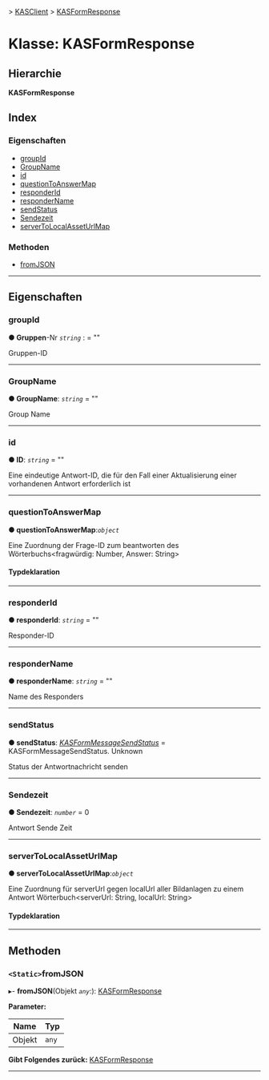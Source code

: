 [](../README.md) > [KASClient](../modules/kasclient.md) > [KASFormResponse](../classes/kasclient.kasformresponse.md)

# <a name="class-kasformresponse"></a>Klasse: KASFormResponse

## <a name="hierarchy"></a>Hierarchie

**KASFormResponse**

## <a name="index"></a>Index 

### <a name="properties"></a>Eigenschaften

* [groupId](kasclient.kasformresponse.md#groupid)
* [GroupName](kasclient.kasformresponse.md#groupname)
* [id](kasclient.kasformresponse.md#id)
* [questionToAnswerMap](kasclient.kasformresponse.md#questiontoanswermap)
* [responderId](kasclient.kasformresponse.md#responderid)
* [responderName](kasclient.kasformresponse.md#respondername)
* [sendStatus](kasclient.kasformresponse.md#sendstatus)
* [Sendezeit](kasclient.kasformresponse.md#sendtime)
* [serverToLocalAssetUrlMap](kasclient.kasformresponse.md#servertolocalasseturlmap)
### <a name="methods"></a>Methoden

* [fromJSON](kasclient.kasformresponse.md#fromjson)

---

## <a name="properties"></a>Eigenschaften

<a id="groupid"></a>

###  <a name="groupid"></a>groupId

**● Gruppen**-Nr *`string`* : = ""

Gruppen-ID

___
<a id="groupname"></a>

###  <a name="groupname"></a>GroupName

**● GroupName**: *`string`* = ""

Group Name

___
<a id="id"></a>

###  <a name="id"></a>id

**● ID**: *`string`* = ""

Eine eindeutige Antwort-ID, die für den Fall einer Aktualisierung einer vorhandenen Antwort erforderlich ist

___
<a id="questiontoanswermap"></a>

###  <a name="questiontoanswermap"></a>questionToAnswerMap

**● questionToAnswerMap**:*`object`*

Eine Zuordnung der Frage-ID zum beantworten des Wörterbuchs<fragwürdig: Number, Answer: String>
#### <a name="type-declaration"></a>Typdeklaration

___
<a id="responderid"></a>

###  <a name="responderid"></a>responderId

**● responderId**: *`string`* = ""

Responder-ID

___
<a id="respondername"></a>

###  <a name="respondername"></a>responderName

**● responderName**: *`string`* = ""

Name des Responders

___
<a id="sendstatus"></a>

###  <a name="sendstatus"></a>sendStatus

**● sendStatus**: *[KASFormMessageSendStatus](../enums/kasclient.kasformmessagesendstatus.md)* = KASFormMessageSendStatus. Unknown

Status der Antwortnachricht senden

___
<a id="sendtime"></a>

###  <a name="sendtime"></a>Sendezeit

**● Sendezeit**: *`number`* = 0

Antwort Sende Zeit

___
<a id="servertolocalasseturlmap"></a>

###  <a name="servertolocalasseturlmap"></a>serverToLocalAssetUrlMap

**● serverToLocalAssetUrlMap**:*`object`*

Eine Zuordnung für serverUrl gegen localUrl aller Bildanlagen zu einem Antwort Wörterbuch<serverUrl: String, localUrl: String>
#### <a name="type-declaration"></a>Typdeklaration

___

## <a name="methods"></a>Methoden

<a id="fromjson"></a>

### <a name="static-fromjson"></a>`<Static>`fromJSON

▸- **fromJSON**(Objekt *`any`*:): [KASFormResponse](kasclient.kasformresponse.md)

**Parameter:**

| Name | Typ |
| ------ | ------ |
| Objekt | `any` |

**Gibt Folgendes zurück:** [KASFormResponse](kasclient.kasformresponse.md)

___

